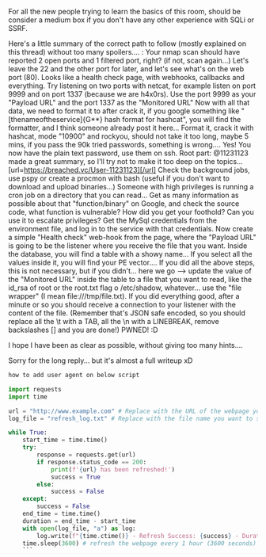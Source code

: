 For all the new people trying to learn the basics of this room, should be consider a medium box if you don't have any other experience with SQLi or SSRF.

Here's a little summary of the correct path to follow (mostly explained on this thread) without too many spoilers.... :
Your nmap scan should have reported 2 open ports and 1 filtered port, right? (if not, scan again...)
Let's leave the 22 and the other port for later, and let's see what's on the web port (80).
Looks like a health check page, with webhooks, callbacks and everything.
Try listening on two ports with netcat, for example listen on port 9999 and on port 1337 (because we are h4x0rs). Use the port 9999 as your "Payload URL" and the port 1337 as the "Monitored URL"
Now with all that data, we need to format it to after crack it, if you google something like "[thenameoftheservice]{G**} hash format for hashcat", you will find the formatter, and I think someone already post it here...
Format it, crack it with hashcat, mode "10900" and rockyou, should not take it too long, maybe 5 mins, if you pass the 90k tried passwords, something is wrong....
Yes! You now have the plain text password, use them on ssh.
Root part: @11231123 made a great summary, so I'll try not to make it too deep on the topics...[url=https://breached.vc/User-11231123][/url]
Check the background jobs, use pspy or create a procmon with bash (useful if you don't want to download and upload binaries...)
Someone with high privileges is running a cron job on a directory that you can read...
Get as many information as possible about that "function/binary" on Google, and check the source code, what function is vulnerable?  How did you get your foothold? Can you use it to escalate privileges?
Get the MySql credentials from the environment file, and log in to the service with that credentials.
Now create a simple "Health check" web-hook from the page, where the "Payload URL" is going to be the listener where you receive the file that you want.
Inside the database, you will find a table with a showy name... If you select all the values inside it, you will find your PE vector....
If you did all the above steps, this is not necessary, but if you didn't... here we go --> update the value of the "Monitored URL" inside the table to a file that you want to read, like the id_rsa of root or the root.txt flag o /etc/shadow, whatever... use the "file wrapper" (I mean file:///tmp/file.txt).
If you did everything good, after a minute or so you should receive a connection to your listener with the content of the file. (Remember that's JSON safe encoded, so you should replace all the \t with a TAB, all the \n with a LINEBREAK, remove backslashes [\] and you are done!)
PWNED! :D

I hope I have been as clear as possible, without giving too many hints....

Sorry for the long reply... but it's almost a full writeup xD


```py
how to add user agent on below script

import requests
import time

url = "http://www.example.com" # Replace with the URL of the webpage you want to refresh
log_file = "refresh_log.txt" # Replace with the file name you want to save the log to

while True:
    start_time = time.time()
    try:
        response = requests.get(url)
        if response.status_code == 200:
            print(f'{url} has been refreshed!')
            success = True
        else:
            success = False
    except:
        success = False
    end_time = time.time()
    duration = end_time - start_time
    with open(log_file, "a") as log:
        log.write(f"{time.ctime()} - Refresh Success: {success} - Duration: {duration}s\n")
    time.sleep(3600) # refresh the webpage every 1 hour (3600 seconds)
    ```
